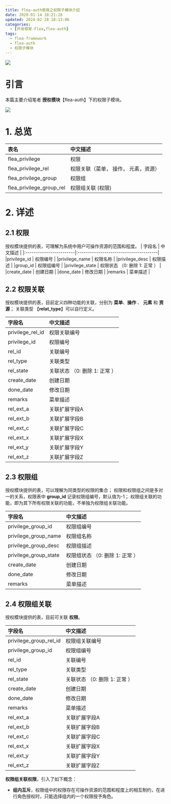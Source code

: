 ```yaml
---
title: flea-auth使用之权限子模块介绍
date: 2020-01-14 18:21:28
updated: 2024-02-28 18:13:06
categories:
  - [开发框架-Flea,flea-auth]
tags:
  - flea-framework
  - flea-auth
  - 权限子模块
---
```


![](/images/flea-logo.png)

# 引言
本篇主要介绍笔者 **授权模块**【flea-auth】下的权限子模块。

<!-- more -->

[![](/images/flea-framework.png)](https://github.com/Huazie/flea-framework)

# 1. 总览
|  表名                    				   |  中文描述                        |
|:------------------------------------- |:-------------------------------------------  |  
|  flea_privilege           				|  权限                            					|
|  flea_privilege_rel      			|  权限关联（菜单， 操作， 元素，资源）|
|  flea_privilege_group     		|  权限组                          				|			
|  flea_privilege_group_rel     	|  权限组关联 (权限)                        |

# 2. 详述
## 2.1 权限
授权模块提供的表，可理解为系统中用户可操作资源的范围和程度。
|   字段名                |    中文描述                             |
|:------------------------|:---------------------------------------|
|privilege_id             | 权限编号                                |
|privilege_name       | 权限名称                                |
|privilege_desc         | 权限描述                               |
|group_id                  | 权限组编号                           |
|privilege_state        | 权限状态 （0: 删除 1: 正常 ）   |
|create_date            | 创建日期   								 |
|done_date             | 修改日期   								|
|remarks                 | 菜单描述   								|

## 2.2 权限关联
授权模块提供的表，目前定义四种功能的关联，分别为 **菜单**、**操作** 、 **元素** 和 **资源**；
关联类型 【**relat_type**】可以自行定义。

|   字段名                |    中文描述                             |
|:------------------------|:---------------------------------------|
|privilege_rel_id       | 权限关联编号                         |
|privilege_id             | 权限编号                                |
|rel_id         			| 关联编号                             	 |
|rel_type                | 关联类型                        		 |
|rel_state        		| 关联状态 （0: 删除 1: 正常 ）   |
|create_date            | 创建日期   								 |
|done_date             | 修改日期   								|
|remarks                 | 菜单描述   								|
|rel_ext_a                 | 关联扩展字段A   				|
|rel_ext_b                 | 关联扩展字段B   				|
|rel_ext_c                 | 关联扩展字段C  				|
|rel_ext_x                 | 关联扩展字段X   				|
|rel_ext_y                 | 关联扩展字段Y   				|
|rel_ext_z                 | 关联扩展字段Z   				|

## 2.3 权限组
授权模块提供的表，可以理解为同类型的权限的集合；
权限和权限组之间是多对一的关系，权限表中 **group_id** 记录权限组编号，默认值为-1；
权限组关联的功能，即为其下所有权限关联的功能，不单独为权限组关联功能。

|   字段名                				|    中文描述                             |
|:-----------------------------------|:---------------------------------------|
|privilege_group_id             | 权限组编号                                |
|privilege_group_name       | 权限组名称                                |
|privilege_group_desc         | 权限组描述                               |
|privilege_group_state        | 权限组状态 （0: 删除 1: 正常 ）   |
|create_date            			| 创建日期   								 |
|done_date             				| 修改日期   								|
|remarks                 				| 菜单描述   								|
## 2.4 权限组关联
授权模块提供的表，目前可关联 **权限**。

|   字段名               				 |    中文描述                             |
|:-----------------------------------|:---------------------------------------|
|privilege_group_rel_id       | 权限组关联编号                       |
|privilege_group_id             | 权限组编号                                |
|rel_id         					| 关联编号                             	 |
|rel_type                		| 关联类型                        		 |
|rel_state        				| 关联状态 （0: 删除 1: 正常 ）  |
|create_date            		| 创建日期   								 |
|done_date             			| 修改日期   								|
|remarks                 			| 菜单描述   								|
|rel_ext_a                 	| 关联扩展字段A   				|
|rel_ext_b                 	| 关联扩展字段B   				|
|rel_ext_c                 	| 关联扩展字段C  				|
|rel_ext_x                 	| 关联扩展字段X   				|
|rel_ext_y                 	| 关联扩展字段Y   				|
|rel_ext_z                 	| 关联扩展字段Z   				|

**权限组关联权限**，引入了如下概念：
 - **组内互斥**，权限组中的权限存在可操作资源的范围和程度上的相互制约，在进行角色授权时，只能选择组内的一个权限授予角色。


